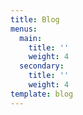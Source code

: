 ```yaml
---
title: Blog
menus:
  main:
    title: ''
    weight: 4
  secondary:
    title: ''
    weight: 4
template: blog
---
```


